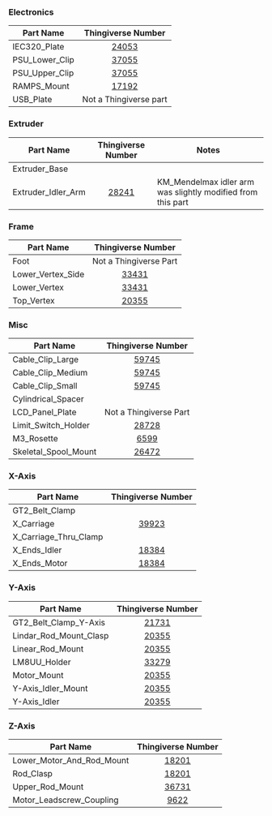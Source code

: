 ### Electronics
| Part Name      | Thingiverse Number                              |
| -------------- |:-----------------------------------------------:|
| IEC320_Plate   | [24053](http://www.thingiverse.com/thing:24053) |
| PSU_Lower_Clip | [37055](http://www.thingiverse.com/thing:37055) |
| PSU_Upper_Clip | [37055](http://www.thingiverse.com/thing:37055) |
| RAMPS_Mount    | [17192](http://www.thingiverse.com/thing:17192) |
| USB_Plate      | Not a Thingiverse part                          |

### Extruder
| Part Name | Thingiverse Number | Notes |
| ------------------ |:--------------------------:|------------------|
| Extruder_Base      |
| Extruder_Idler_Arm | [28241](http://www.thingiverse.com/thing:28241) | KM_Mendelmax idler arm was slightly modified from this part |

### Frame
| Part Name         | Thingiverse Number                              |
| ----------------- |:-----------------------------------------------:|
| Foot              | Not a Thingiverse Part                          |
| Lower_Vertex_Side | [33431](http://www.thingiverse.com/thing:33431) |
| Lower_Vertex      | [33431](http://www.thingiverse.com/thing:33431) |
| Top_Vertex        | [20355](http://www.thingiverse.com/thing:20355) |

### Misc
| Part Name            | Thingiverse Number |
| -------------------- |:------------------:|
| Cable_Clip_Large     | [59745](http://www.thingiverse.com/thing:59745) |
| Cable_Clip_Medium    | [59745](http://www.thingiverse.com/thing:59745) |
| Cable_Clip_Small     | [59745](http://www.thingiverse.com/thing:59745) |
| Cylindrical_Spacer   |
| LCD_Panel_Plate      | Not a Thingiverse Part
| Limit_Switch_Holder  | [28728](http://www.thingiverse.com/thing:28728) |
| M3_Rosette           | [6599](http://www.thingiverse.com/thing:6599)   |
| Skeletal_Spool_Mount | [26472](http://www.thingiverse.com/thing:26472) |

### X-Axis
| Part Name             | Thingiverse Number                              |
| --------------------- |:-----------------------------------------------:|
| GT2_Belt_Clamp        | 
| X_Carriage            | [39923](http://www.thingiverse.com/thing:39923) |
| X_Carriage_Thru_Clamp | 
| X_Ends_Idler          | [18384](http://www.thingiverse.com/thing:18384) |
| X_Ends_Motor          | [18384](http://www.thingiverse.com/thing:18384) |

### Y-Axis
| Part Name               | Thingiverse Number                              |
| ----------------------- |:-----------------------------------------------:|
| GT2_Belt_Clamp_Y-Axis   | [21731](http://www.thingiverse.com/thing:21731) |
| Lindar_Rod_Mount_Clasp  | [20355](http://www.thingiverse.com/thing:20355) |
| Linear_Rod_Mount        | [20355](http://www.thingiverse.com/thing:20355) |
| LM8UU_Holder            | [33279](http://www.thingiverse.com/thing:33279) |
| Motor_Mount             | [20355](http://www.thingiverse.com/thing:20355) |
| Y-Axis_Idler_Mount      | [20355](http://www.thingiverse.com/thing:20355) |
| Y-Axis_Idler            | [20355](http://www.thingiverse.com/thing:20355) |

### Z-Axis
| Part Name                 | Thingiverse Number                               |
|---------------------------|:------------------------------------------------:|
| Lower_Motor_And_Rod_Mount | [18201](http://www.thingiverse.com/thing:18201)  |
| Rod_Clasp                 | [18201](http://www.thingiverse.com/thing:18201)  |
| Upper_Rod_Mount           | [36731](http://www.thingiverse.com/thing:36731)  |
| Motor_Leadscrew_Coupling  | [9622](http://www.thingiverse.com/thing:9622)    |
